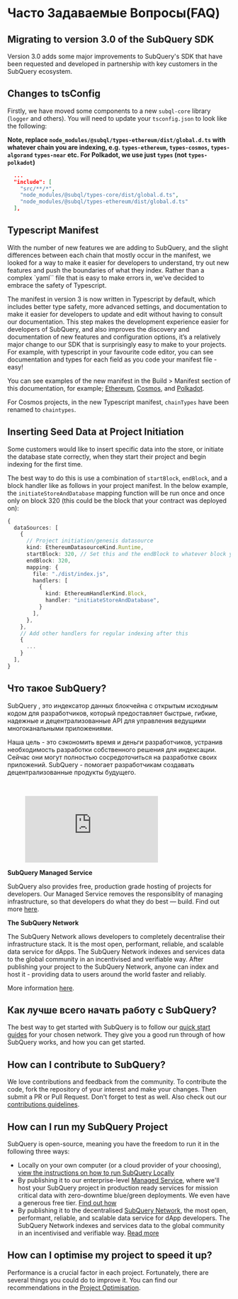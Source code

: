# Часто Задаваемые Вопросы(FAQ)

## Migrating to version 3.0 of the SubQuery SDK

Version 3.0 adds some major improvements to SubQuery's SDK that have been requested and developed in partnership with key customers in the SubQuery ecosystem.

## Changes to tsConfig

Firstly, we have moved some components to a new `subql-core` library (`logger` and others). You will need to update your `tsconfig.json` to look like the following:

**Note, replace `node_modules/@subql/types-ethereum/dist/global.d.ts` with whatever chain you are indexing, e.g. `types-ethereum`, `types-cosmos`, `types-algorand` `types-near` etc. For Polkadot, we use just `types` (not `types-polkadot`)**

```json
  ...
  "include": [
    "src/**/*",
    "node_modules/@subql/types-core/dist/global.d.ts",
    "node_modules/@subql/types-ethereum/dist/global.d.ts"
  ],
```

## Typescript Manifest

With the number of new features we are adding to SubQuery, and the slight differences between each chain that mostly occur in the manifest, we looked for a way to make it easier for developers to understand, try out new features and push the boundaries of what they index. Rather than a complex `yaml`` file that is easy to make errors in, we’ve decided to embrace the safety of Typescript.

The manifest in version 3 is now written in Typescript by default, which includes better type safety, more advanced settings, and documentation to make it easier for developers to update and edit without having to consult our documentation. This step makes the development experience easier for developers of SubQuery, and also improves the discovery and documentation of new features and configuration options, it’s a relatively major change to our SDK that is surprisingly easy to make to your projects. For example, with typescript in your favourite code editor, you can see documentation and types for each field as you code your manifest file - easy!

You can see examples of the new manifest in the Build > Manifest section of this documentation, for example; [Ethereum](../build/manifest/ethereum.md), [Cosmos](../build/manifest/cosmos.md), and [Polkadot](../build/manifest/polkadot.md).

For Cosmos projects, in the new Typescript manifest, `chainTypes` have been renamed to `chaintypes`.

## Inserting Seed Data at Project Initiation

Some customers would like to insert specific data into the store, or initiate the database state correctly, when they start their project and begin indexing for the first time.

The best way to do this is use a combination of `startBlock`, `endBlock`, and a block handler like as follows in your project manifest. In the below example, the `initiateStoreAndDatabase` mapping function will be run once and once only on block 320 (this could be the block that your contract was deployed on):

```ts
{
  dataSources: [
    {
      // Project initiation/genesis datasource
      kind: EthereumDatasourceKind.Runtime,
      startBlock: 320, // Set this and the endBlock to whatever block you want it to be run on
      endBlock: 320,
      mapping: {
        file: "./dist/index.js",
        handlers: [
          {
            kind: EthereumHandlerKind.Block,
            handler: "initiateStoreAndDatabase",
          }
        ],
      },
    },
    // Add other handlers for regular indexing after this
    {
      ...
    }
  ],
}
```

## Что такое SubQuery?

SubQuery , это индексатор данных блокчейна с открытым исходным кодом для разработчиков, который предоставляет быстрые, гибкие, надежные и децентрализованные API для управления ведущими многоканальными приложениями.

Наша цель -  это сэкономить время и деньги разработчиков, устранив необходимость разработки собственного решения для индексации. Сейчас они могут полностью сосредоточиться на разработке своих приложений. SubQuery -  помогает разработчикам создавать децентрализованные продукты будущего.

<br/>
<figure class="video_container">
<iframe src="https://www.youtube.com/embed/gCpVz_mkWdo" title="Представляем сеть SubQuery" frameborder="0" allow="accelerometer; autoplay; clipboard-write; encrypted-media; gyroscope; picture-in-picture" allowfullscree="true"></iframe>
</figure>

**SubQuery Managed Service**

SubQuery also provides free, production grade hosting of projects for developers. Our Managed Service removes the responsiblity of managing infrastructure, so that developers do what they do best — build. Find out more [here](/run_publish/publish.md).

**The SubQuery Network**

The SubQuery Network allows developers to completely decentralise their infrastructure stack. It is the most open, performant, reliable, and scalable data service for dApps. The SubQuery Network indexes and services data to the global community in an incentivised and verifiable way. After publishing your project to the SubQuery Network, anyone can index and host it - providing data to users around the world faster and reliably.

More information [here](/subquery_network/introduction.md).

## Как лучше всего начать работу с SubQuery?

The best way to get started with SubQuery is to follow our [quick start guides](../quickstart/quickstart.md) for your chosen network. They give you a good run through of how SubQuery works, and how you can get started.

## How can I contribute to SubQuery?

We love contributions and feedback from the community. To contribute the code, fork the repository of your interest and make your changes. Then submit a PR or Pull Request. Don't forget to test as well. Also check out our [contributions guidelines](../miscellaneous/contributing.html).

## How can I run my SubQuery Project

SubQuery is open-source, meaning you have the freedom to run it in the following three ways:

- Locally on your own computer (or a cloud provider of your choosing), [view the instructions on how to run SubQuery Locally](https://academy.subquery.network/run_publish/run.html)
- By publishing it to our enterprise-level [Managed Service](https://managedservice.subquery.network), where we'll host your SubQuery project in production ready services for mission critical data with zero-downtime blue/green deployments. We even have a generous free tier. [Find out how](https://academy.subquery.network/run_publish/publish.html)
- By publishing it to the decentralised [SubQuery Network](https://subquery.network/network), the most open, performant, reliable, and scalable data service for dApp developers. The SubQuery Network indexes and services data to the global community in an incentivised and verifiable way. [Read more](../subquery_network/publish.md)

## How can I optimise my project to speed it up?

Performance is a crucial factor in each project. Fortunately, there are several things you could do to improve it. You can find our recommendations in the [Project Optimisation](../build/optimisation.md).

